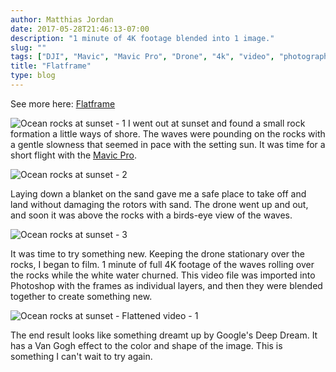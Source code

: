 ```yaml
---
author: Matthias Jordan
date: 2017-05-28T21:46:13-07:00
description: "1 minute of 4K footage blended into 1 image."
slug: ""
tags: ["DJI", "Mavic", "Mavic Pro", "Drone", "4k", "video", "photography", "aerial photography", "drone photography", "photography"]
title: "Flatframe"
type: blog
---
```


See more here: [Flatframe](/gal/flatframe/)

![Ocean rocks at sunset - 1](/assets/photos/blog/20170528_drone_001.jpg)
I went out at sunset and found a small rock formation a little ways of shore. The waves were pounding on the rocks with a gentle slowness that seemed in pace with the setting sun. It was time for a short flight with the [Mavic Pro](http://amzn.to/2qwLylu).

![Ocean rocks at sunset - 2](/assets/photos/blog/20170528_drone_002.jpg)

Laying down a blanket on the sand gave me a safe place to take off and land without damaging the rotors with sand. The drone went up and out, and soon it was above the rocks with a birds-eye view of the waves.

![Ocean rocks at sunset - 3](/assets/photos/blog/20170528_drone_003.jpg)

It was time to try something new. Keeping the drone stationary over the rocks, I began to film. 1 minute of full 4K footage of the waves rolling over the rocks while the white water churned. This video file was imported into Photoshop with the frames as individual layers, and then they were blended together to create something new.

![Ocean rocks at sunset - Flattened video - 1](/assets/photos/blog/20170528_flat_001.jpg)

The end result looks like something dreamt up by Google's Deep Dream. It has a Van Gogh effect to the color and shape of the image. This is something I can't wait to try again.
